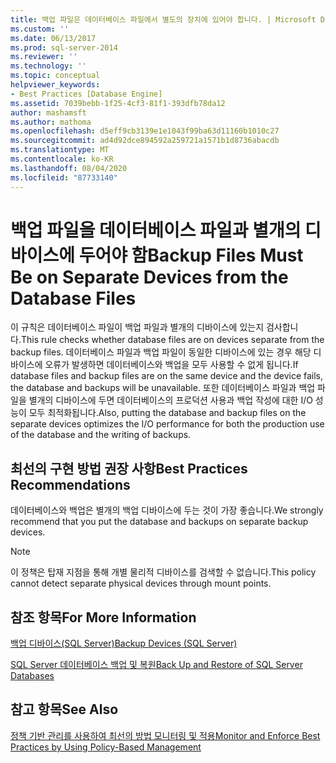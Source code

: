 ```yaml
---
title: 백업 파일은 데이터베이스 파일에서 별도의 장치에 있어야 합니다. | Microsoft Docs
ms.custom: ''
ms.date: 06/13/2017
ms.prod: sql-server-2014
ms.reviewer: ''
ms.technology: ''
ms.topic: conceptual
helpviewer_keywords:
- Best Practices [Database Engine]
ms.assetid: 7039bebb-1f25-4cf3-81f1-393dfb78da12
author: mashamsft
ms.author: mathoma
ms.openlocfilehash: d5eff9cb3139e1e1043f99ba63d11160b1010c27
ms.sourcegitcommit: ad4d92dce894592a259721a1571b1d8736abacdb
ms.translationtype: MT
ms.contentlocale: ko-KR
ms.lasthandoff: 08/04/2020
ms.locfileid: "87733140"
---
```

# <a name="backup-files-must-be-on-separate-devices-from-the-database-files"></a><span data-ttu-id="0cf89-102">백업 파일을 데이터베이스 파일과 별개의 디바이스에 두어야 함</span><span class="sxs-lookup"><span data-stu-id="0cf89-102">Backup Files Must Be on Separate Devices from the Database Files</span></span>
  <span data-ttu-id="0cf89-103">이 규칙은 데이터베이스 파일이 백업 파일과 별개의 디바이스에 있는지 검사합니다.</span><span class="sxs-lookup"><span data-stu-id="0cf89-103">This rule checks whether database files are on devices separate from the backup files.</span></span> <span data-ttu-id="0cf89-104">데이터베이스 파일과 백업 파일이 동일한 디바이스에 있는 경우 해당 디바이스에 오류가 발생하면 데이터베이스와 백업을 모두 사용할 수 없게 됩니다.</span><span class="sxs-lookup"><span data-stu-id="0cf89-104">If database files and backup files are on the same device and the device fails, the database and backups will be unavailable.</span></span> <span data-ttu-id="0cf89-105">또한 데이터베이스 파일과 백업 파일을 별개의 디바이스에 두면 데이터베이스의 프로덕션 사용과 백업 작성에 대한 I/O 성능이 모두 최적화됩니다.</span><span class="sxs-lookup"><span data-stu-id="0cf89-105">Also, putting the database and backup files on the separate devices optimizes the I/O performance for both the production use of the database and the writing of backups.</span></span>  
  
## <a name="best-practices-recommendations"></a><span data-ttu-id="0cf89-106">최선의 구현 방법 권장 사항</span><span class="sxs-lookup"><span data-stu-id="0cf89-106">Best Practices Recommendations</span></span>  
 <span data-ttu-id="0cf89-107">데이터베이스와 백업은 별개의 백업 디바이스에 두는 것이 가장 좋습니다.</span><span class="sxs-lookup"><span data-stu-id="0cf89-107">We strongly recommend that you put the database and backups on separate backup devices.</span></span>  
  
> [!NOTE]  
>  <span data-ttu-id="0cf89-108">이 정책은 탑재 지점을 통해 개별 물리적 디바이스를 검색할 수 없습니다.</span><span class="sxs-lookup"><span data-stu-id="0cf89-108">This policy cannot detect separate physical devices through mount points.</span></span>  
  
## <a name="for-more-information"></a><span data-ttu-id="0cf89-109">참조 항목</span><span class="sxs-lookup"><span data-stu-id="0cf89-109">For More Information</span></span>  
 [<span data-ttu-id="0cf89-110">백업 디바이스&#40;SQL Server&#41;</span><span class="sxs-lookup"><span data-stu-id="0cf89-110">Backup Devices &#40;SQL Server&#41;</span></span>](../relational-databases/backup-restore/backup-devices-sql-server.md)  
  
 [<span data-ttu-id="0cf89-111">SQL Server 데이터베이스 백업 및 복원</span><span class="sxs-lookup"><span data-stu-id="0cf89-111">Back Up and Restore of SQL Server Databases</span></span>](../relational-databases/backup-restore/back-up-and-restore-of-sql-server-databases.md)  
  
## <a name="see-also"></a><span data-ttu-id="0cf89-112">참고 항목</span><span class="sxs-lookup"><span data-stu-id="0cf89-112">See Also</span></span>  
 [<span data-ttu-id="0cf89-113">정책 기반 관리를 사용하여 최선의 방법 모니터링 및 적용</span><span class="sxs-lookup"><span data-stu-id="0cf89-113">Monitor and Enforce Best Practices by Using Policy-Based Management</span></span>](../relational-databases/policy-based-management/monitor-and-enforce-best-practices-by-using-policy-based-management.md)  
  
  
